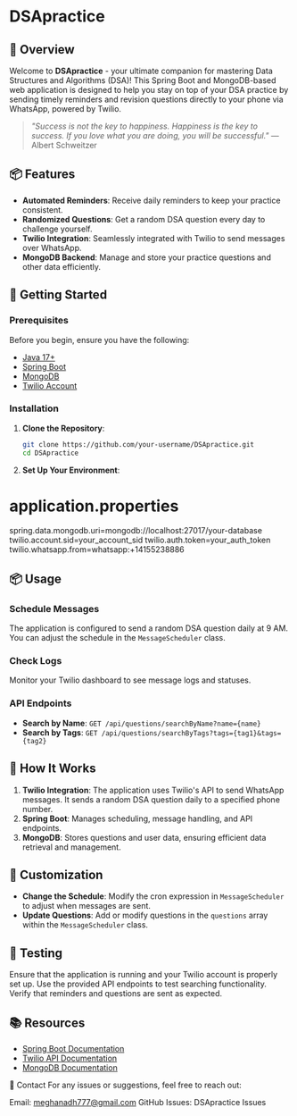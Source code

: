 # DSApractice

## 🚀 Overview

Welcome to **DSApractice** - your ultimate companion for mastering Data Structures and Algorithms (DSA)! This Spring Boot and MongoDB-based web application is designed to help you stay on top of your DSA practice by sending timely reminders and revision questions directly to your phone via WhatsApp, powered by Twilio.

> _"Success is not the key to happiness. Happiness is the key to success. If you love what you are doing, you will be successful."_ — Albert Schweitzer


## 📦 Features

- **Automated Reminders**: Receive daily reminders to keep your practice consistent.
- **Randomized Questions**: Get a random DSA question every day to challenge yourself.
- **Twilio Integration**: Seamlessly integrated with Twilio to send messages over WhatsApp.
- **MongoDB Backend**: Manage and store your practice questions and other data efficiently.

## 🔧 Getting Started

### Prerequisites

Before you begin, ensure you have the following:

- [Java 17+](https://adoptopenjdk.net/)
- [Spring Boot](https://spring.io/projects/spring-boot)
- [MongoDB](https://www.mongodb.com/try/download/community)
- [Twilio Account](https://www.twilio.com/try-twilio)

### Installation

1. **Clone the Repository**:

   ```bash
   git clone https://github.com/your-username/DSApractice.git
   cd DSApractice

2. **Set Up Your Environment**:
# application.properties
spring.data.mongodb.uri=mongodb://localhost:27017/your-database
twilio.account.sid=your_account_sid
twilio.auth.token=your_auth_token
twilio.whatsapp.from=whatsapp:+14155238886




## 📦 Usage

### Schedule Messages

The application is configured to send a random DSA question daily at 9 AM. You can adjust the schedule in the `MessageScheduler` class.

### Check Logs

Monitor your Twilio dashboard to see message logs and statuses.

### API Endpoints

- **Search by Name**: `GET /api/questions/searchByName?name={name}`
- **Search by Tags**: `GET /api/questions/searchByTags?tags={tag1}&tags={tag2}`

## 📄 How It Works

1. **Twilio Integration**: The application uses Twilio's API to send WhatsApp messages. It sends a random DSA question daily to a specified phone number.
2. **Spring Boot**: Manages scheduling, message handling, and API endpoints.
3. **MongoDB**: Stores questions and user data, ensuring efficient data retrieval and management.

## 🔧 Customization

- **Change the Schedule**: Modify the cron expression in `MessageScheduler` to adjust when messages are sent.
- **Update Questions**: Add or modify questions in the `questions` array within the `MessageScheduler` class.

## 🧪 Testing

Ensure that the application is running and your Twilio account is properly set up. Use the provided API endpoints to test searching functionality. Verify that reminders and questions are sent as expected.

## 📚 Resources

- [Spring Boot Documentation](https://docs.spring.io/spring-boot/docs/current/reference/htmlsingle/)
- [Twilio API Documentation](https://www.twilio.com/docs/whatsapp)
- [MongoDB Documentation](https://docs.mongodb.com/)

📧 Contact
For any issues or suggestions, feel free to reach out:

Email: meghanadh777@gmail.com
GitHub Issues: DSApractice Issues


